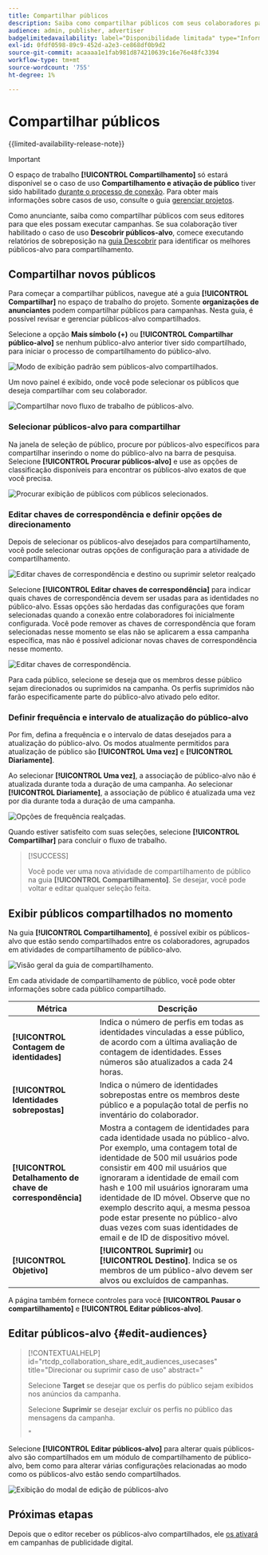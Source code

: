 ```yaml
---
title: Compartilhar públicos
description: Saiba como compartilhar públicos com seus colaboradores para campanhas publicitárias.
audience: admin, publisher, advertiser
badgelimitedavailability: label="Disponibilidade limitada" type="Informative" url="https://helpx.adobe.com/legal/product-descriptions/real-time-customer-data-platform-collaboration.html newtab=true"
exl-id: 0fdf0598-89c9-452d-a2e3-ce868df0b9d2
source-git-commit: acaaaa1e1fab981d874210639c16e76e48fc3394
workflow-type: tm+mt
source-wordcount: '755'
ht-degree: 1%

---
```


# Compartilhar públicos

{{limited-availability-release-note}}

>[!IMPORTANT]
>
>O espaço de trabalho **[!UICONTROL Compartilhamento]** só estará disponível se o caso de uso **Compartilhamento e ativação de público** tiver sido habilitado [durante o processo de conexão](../connect/establishing-connections.md#connection-settings). Para obter mais informações sobre casos de uso, consulte o guia [gerenciar projetos](./manage-projects.md#project-use-cases).

Como anunciante, saiba como compartilhar públicos com seus editores para que eles possam executar campanhas. Se sua colaboração tiver habilitado o caso de uso **Descobrir públicos-alvo**, comece executando relatórios de sobreposição na [guia Descobrir](/help/guide/collaborate/discover.md) para identificar os melhores públicos-alvo para compartilhamento.

## Compartilhar novos públicos

Para começar a compartilhar públicos, navegue até a guia **[!UICONTROL Compartilhar]** no espaço de trabalho do projeto. Somente **organizações de anunciantes** podem compartilhar públicos para campanhas. Nesta guia, é possível revisar e gerenciar públicos-alvo compartilhados.

Selecione a opção **Mais símbolo (+)** ou **[!UICONTROL Compartilhar público-alvo]** se nenhum público-alvo anterior tiver sido compartilhado, para iniciar o processo de compartilhamento do público-alvo.

![Modo de exibição padrão sem públicos-alvo compartilhados.](/help/assets/collaborate/share/share-new-audiences.png)

Um novo painel é exibido, onde você pode selecionar os públicos que deseja compartilhar com seu colaborador.

![Compartilhar novo fluxo de trabalho de públicos-alvo.](/help/assets/collaborate/share/share-audiences-workflow.png)

### Selecionar públicos-alvo para compartilhar

Na janela de seleção de público, procure por públicos-alvo específicos para compartilhar inserindo o nome do público-alvo na barra de pesquisa. Selecione **[!UICONTROL Procurar públicos-alvo]** e use as opções de classificação disponíveis para encontrar os públicos-alvo exatos de que você precisa.

![Procurar exibição de públicos com públicos selecionados.](/help/assets/collaborate/share/browse-audiences-view.png)

### Editar chaves de correspondência e definir opções de direcionamento

Depois de selecionar os públicos-alvo desejados para compartilhamento, você pode selecionar outras opções de configuração para a atividade de compartilhamento.

![Editar chaves de correspondência e destino ou suprimir seletor realçado](/help/assets/collaborate/share/match-keys-and-targeting.png)

Selecione **[!UICONTROL Editar chaves de correspondência]** para indicar quais chaves de correspondência devem ser usadas para as identidades no público-alvo. Essas opções são herdadas das configurações que foram selecionadas quando a conexão entre colaboradores foi inicialmente configurada. Você pode remover as chaves de correspondência que foram selecionadas nesse momento se elas não se aplicarem a essa campanha específica, mas não é possível adicionar novas chaves de correspondência nesse momento.

![Editar chaves de correspondência.](/help/assets/collaborate/share/update-match-keys.png)

Para cada público, selecione se deseja que os membros desse público sejam direcionados ou suprimidos na campanha. Os perfis suprimidos não farão especificamente parte do público-alvo ativado pelo editor.

### Definir frequência e intervalo de atualização do público-alvo

Por fim, defina a frequência e o intervalo de datas desejados para a atualização do público-alvo. Os modos atualmente permitidos para atualização de público são **[!UICONTROL Uma vez]** e **[!UICONTROL Diariamente]**.

Ao selecionar **[!UICONTROL Uma vez]**, a associação de público-alvo não é atualizada durante toda a duração de uma campanha. Ao selecionar **[!UICONTROL Diariamente]**, a associação de público é atualizada uma vez por dia durante toda a duração de uma campanha.

![Opções de frequência realçadas.](/help/assets/collaborate/share/audience-refresh-frequency.png)

Quando estiver satisfeito com suas seleções, selecione **[!UICONTROL Compartilhar]** para concluir o fluxo de trabalho.

>[!SUCCESS]
>
>Você pode ver uma nova atividade de compartilhamento de público na guia **[!UICONTROL Compartilhamento]**. Se desejar, você pode voltar e editar qualquer seleção feita.

## Exibir públicos compartilhados no momento

Na guia **[!UICONTROL Compartilhamento]**, é possível exibir os públicos-alvo que estão sendo compartilhados entre os colaboradores, agrupados em atividades de compartilhamento de público-alvo.

![Visão geral da guia de compartilhamento.](/help/assets/collaborate/share/share-tab-overview.png)

<!--

The banner at the top of the page shows figures across all audience sharing activities. 

![The hero banner in the sharing tab.](/help/assets/collaborate/share/share-hero-banner.png)


|Metric | Description |
|---------|----------|
| **[!UICONTROL Shared audiences]** | Indicates the number of audiences shared between collaborators in this project, across all audience sharing modules. |
| **[!UICONTROL Estimated addressable reach]** | Indicates the approximate number of profiles that you can reach across all the audiences that are currently shared in the project. [TODO: ADD INFORMATION ABOUT HOW THIS IS CALCULATED] |
| **[!UICONTROL Target identities]** | The number of identities across all audiences shared in this project for which you selected to target the profiles. |
| **[!UICONTROL Suppress identities]** | The number of identities across all audiences shared in this project for which you selected to suppress the profiles and thereby not target them in campaigns. |

-->

Em cada atividade de compartilhamento de público, você pode obter informações sobre cada público compartilhado.

| Métrica | Descrição |
|---------|----------|
| **[!UICONTROL Contagem de identidades]** | Indica o número de perfis em todas as identidades vinculadas a esse público, de acordo com a última avaliação de contagem de identidades. Esses números são atualizados a cada 24 horas. |
| **[!UICONTROL Identidades sobrepostas]** | Indica o número de identidades sobrepostas entre os membros deste público e a população total de perfis no inventário do colaborador. |
| **[!UICONTROL Detalhamento de chave de correspondência]** | Mostra a contagem de identidades para cada identidade usada no público-alvo. Por exemplo, uma contagem total de identidade de 500 mil usuários pode consistir em 400 mil usuários que ignoraram a identidade de email com hash e 100 mil usuários ignoraram uma identidade de ID móvel. Observe que no exemplo descrito aqui, a mesma pessoa pode estar presente no público-alvo duas vezes com suas identidades de email e de ID de dispositivo móvel. |
| **[!UICONTROL Objetivo]** | **[!UICONTROL Suprimir]** ou **[!UICONTROL Destino]**. Indica se os membros de um público-alvo devem ser alvos ou excluídos de campanhas. |

A página também fornece controles para você **[!UICONTROL Pausar o compartilhamento]** e **[!UICONTROL Editar públicos-alvo]**.

## Editar públicos-alvo {#edit-audiences}

>[!CONTEXTUALHELP]
>id="rtcdp_collaboration_share_edit_audiences_usecases"
>title="Direcionar ou suprimir caso de uso"
>abstract="<p>Selecione **Target** se desejar que os perfis do público sejam exibidos nos anúncios da campanha.</p> <p>Selecione **Suprimir** se desejar excluir os perfis no público das mensagens da campanha.</p>"

Selecione **[!UICONTROL Editar públicos-alvo]** para alterar quais públicos-alvo são compartilhados em um módulo de compartilhamento de público-alvo, bem como para alterar várias configurações relacionadas ao modo como os públicos-alvo estão sendo compartilhados.

![Exibição do modal de edição de públicos-alvo](/help/assets/collaborate/share/edit-audiences-modal.png)

<!--

Search for audiences that you want to add to the sharing module. 

For each audience, you can select whether you'd like to target or suppress those profiles in campaigns. 

To remove an audience from the sharing module, select the trash can icon [TODO: add spectrum icon and folder].

Select how often you would like the audience membership to be refreshed and the date range within which you want the membership of the audience to be refreshed. 

TODO: are there any limitations for frequency in the M1 release?

-->

## Próximas etapas

Depois que o editor receber os públicos-alvo compartilhados, ele [os ativará](/help/guide/collaborate/activate.md) em campanhas de publicidade digital.
